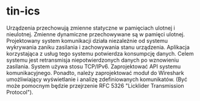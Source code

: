 # tin-ics
Urządzenia przechowują zmienne statyczne w pamięciach ulotnej i nieulotnej. Zmienne dynamiczne przechowywane są w pamięci ulotnej. Projektowany system komunikacji działa niezależnie od systemu wykrywania zaniku zasilania i zachowywania stanu urządzenia. Aplikacja korzystająca z usług tego systemu potwierdza konsumpcję danych. Celem systemu jest retransmisja niepotwierdzonych danych po wznowieniu zasilania. System używa stosu TCP/IPv6. Zaprojektować API systemu komunikacyjnego. Ponadto, należy zaprojektować moduł do Wireshark umożliwiający wyświetlanie i analizę zdefiniowanych komunikatów. (Być może pomocnym będzie przejrzenie RFC 5326 "Licklider Transmission Protocol").
